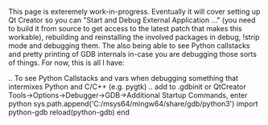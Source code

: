 This page is exteremely work-in-progress. Eventually it will cover setting up Qt Creator so you can "Start and Debug External Application ..." (you need to build it from source to get access to the latest patch that makes this workable), rebuilding and reinstalling the involved packages in debug, !strip mode and debugging them. The also being able to see Python callstacks and pretty printing of GDB internals in-case you are debugging those sorts of things. For now, this is all I have:

.. To see Python Callstacks and vars when debugging something that intermixes Python and C/C++ (e.g. pygtk)
.. add to .gdbinit or QtCreator Tools->Options->Debugger->GDB->Additional Startup Commands, enter
  python
  sys.path.append('C:/msys64/mingw64/share/gdb/python3')
  import python-gdb
  reload(python-gdb)
  end
